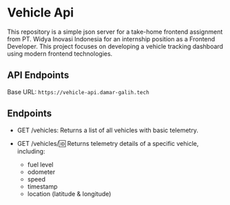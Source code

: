 # Vehicle Api

This repository is a simple json server for a take-home frontend assignment from PT. Widya Inovasi Indonesia for an internship position as a Frontend Developer. This project focuses on developing a vehicle tracking dashboard using modern frontend technologies.

## API Endpoints

Base URL: `https://vehicle-api.damar-galih.tech`

## Endpoints

- GET /vehicles: Returns a list of all vehicles with basic telemetry.

- GET /vehicles/:id: Returns telemetry details of a specific vehicle, including:
  - fuel level
  - odometer
  - speed
  - timestamp
  - location (latitude & longitude)
